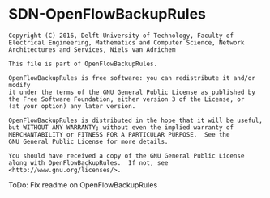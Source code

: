 # SDN-OpenFlowBackupRules

	Copyright (C) 2016, Delft University of Technology, Faculty of Electrical Engineering, Mathematics and Computer Science, Network Architectures and Services, Niels van Adrichem
	
	This file is part of OpenFlowBackupRules.
	
	OpenFlowBackupRules is free software: you can redistribute it and/or modify
	it under the terms of the GNU General Public License as published by
	the Free Software Foundation, either version 3 of the License, or
	(at your option) any later version.
	
	OpenFlowBackupRules is distributed in the hope that it will be useful,
	but WITHOUT ANY WARRANTY; without even the implied warranty of
	MERCHANTABILITY or FITNESS FOR A PARTICULAR PURPOSE.  See the
	GNU General Public License for more details.
	
	You should have received a copy of the GNU General Public License
	along with OpenFlowBackupRules.  If not, see <http://www.gnu.org/licenses/>.

ToDo: Fix readme on OpenFlowBackupRules
